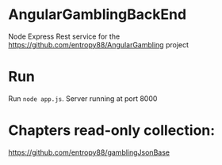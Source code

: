 # AngularGamblingBackEnd
Node Express Rest service for the https://github.com/entropy88/AngularGambling project
# Run
Run `node app.js`. Server running at port 8000
# Chapters read-only collection:
https://github.com/entropy88/gamblingJsonBase
